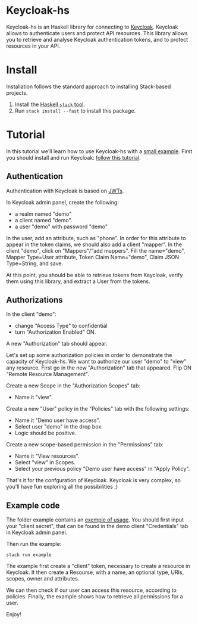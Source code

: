 Keycloak-hs
===========

Keycloak-hs is an Haskell library for connecting to [Keycloak](https://www.keycloak.org/).
Keycloak allows to authenticate users and protect API resources.
This library allows you to retrieve and analyse Keycloak authentication tokens, and to protect resources in your API.

Install
=======

Installation follows the standard approach to installing Stack-based projects.

1. Install the [Haskell `stack` tool](http://docs.haskellstack.org/en/stable/README).
2. Run `stack install --fast` to install this package.

Tutorial
========

In this tutorial we'll learn how to use Keycloak-hs with a [small example](./examples/Main.hs).
First you should install and run Keycloak: [follow this tutorial](https://www.keycloak.org/docs/latest/getting_started/index.html).

Authentication
--------------

Authentication with Keycloak is based on [JWTs](https://jwt.io/).

In Keycloak admin panel, create the following:
- a realm named "demo"
- a client named "demo".
- a user "demo" with password "demo"

In the user, add an attribute, such as "phone".
In order for this attribute to appear in the token claims, we should also add a client "mapper".
In the client "demo", click on "Mappers"/"add mappers".
Fill the name="demo", Mapper Type=User attribute, Token Claim Name="demo", Claim JSON Type=String, and save.

At this point, you should be able to retrieve tokens from Keycloak, verify them using this library, and extract a User from the tokens.

Authorizations
--------------

In the client "demo":
- change "Access Type" to confidential
- turn "Authorization Enabled" ON.

A new "Authorization" tab should appear.

Let's set up some authorization policies in order to demonstrate the capacity of Keycloak-hs.
We want to authorize our user "demo" to "view" any resource.
First go in the new "Authorization" tab that appeared.
Flip ON "Remote Resource Management".

Create a new Scope in the "Authorization Scopes" tab:
- Name it "view".

Create a new "User" policy in the "Policies" tab with the following settings:
- Name it "Demo user have access".
- Select user "demo" in the drop box.
- Logic should be positive.

Create a new scope-based permission in the "Permissions" tab:
- Name it "View resources".
- Select "view" in Scopes.
- Select your previous policy "Demo user have access" in "Apply Policy".

That's it for the confguration of Keycloak. Keycloak is very complex, so you'll have fun exploring all the possibilities ;)

Example code
-----------

The folder example contains an [exemple of usage](./examples/Main.hs).
You should first input your "client secret", that can be found in the demo client "Credentials" tab in Keycloak admin panel.

Then run the example:
```
stack run example
```

The example first create a "client" token, necessary to create a resource in Keycloak.
It then create a Resourse, with a name, an optional type, URIs, scopes, owner and attributes.

We can then check if our user can access this resource, according to policies.
Finally, the example shows how to retrieve all permissions for a user.

Enjoy!
